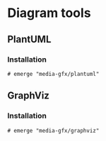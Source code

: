 # Diagram tools

## PlantUML

### Installation

```shellsession
# emerge "media-gfx/plantuml"
```

## GraphViz

### Installation

```shellsession
# emerge "media-gfx/graphviz"
